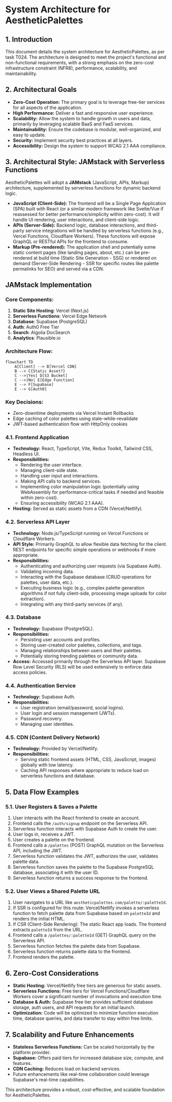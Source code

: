 # System Architecture for AestheticPalettes

## 1. Introduction

This document details the system architecture for AestheticPalettes, as per task T024. The architecture is designed to meet the project's functional and non-functional requirements, with a strong emphasis on the zero-cost infrastructure constraint (NFR8), performance, scalability, and maintainability.

## 2. Architectural Goals

- **Zero-Cost Operation:** The primary goal is to leverage free-tier services for all aspects of the application.
- **High Performance:** Deliver a fast and responsive user experience.
- **Scalability:** Allow the system to handle growth in users and data, primarily by leveraging scalable BaaS and FaaS services.
- **Maintainability:** Ensure the codebase is modular, well-organized, and easy to update.
- **Security:** Implement security best practices at all layers.
- **Accessibility:** Design the system to support WCAG 2.1 AAA compliance.

## 3. Architectural Style: JAMstack with Serverless Functions

AestheticPalettes will adopt a **JAMstack** (JavaScript, APIs, Markup) architecture, supplemented by serverless functions for dynamic backend logic.

- **JavaScript (Client-Side):** The frontend will be a Single Page Application (SPA) built with React (or a similar modern framework like Svelte/Vue if reassessed for better performance/simplicity within zero-cost). It will handle UI rendering, user interactions, and client-side logic.
- **APIs (Server-Side):** Backend logic, database interactions, and third-party service integrations will be handled by serverless functions (e.g., Vercel Functions, Cloudflare Workers). These functions will expose GraphQL or RESTful APIs for the frontend to consume.
- **Markup (Pre-rendered):** The application shell and potentially some static content pages (like landing pages, about, etc.) can be pre-rendered at build time (Static Site Generation - SSG) or rendered on demand (Server-Side Rendering - SSR for specific routes like palette permalinks for SEO) and served via a CDN.

## JAMstack Implementation

### Core Components:

1. **Static Site Hosting**: Vercel (Next.js)
2. **Serverless Functions**: Vercel Edge Network
3. **Database**: Supabase (PostgreSQL)
4. **Auth**: Auth0 Free Tier
5. **Search**: Algolia DocSearch
6. **Analytics**: Plausible.io

### Architecture Flow:

```mermaid
flowchart TD
    A[Client] --> B[Vercel CDN]
    B --> C{Static Asset?}
    C -->|Yes| D[S3 Bucket]
    C -->|No| E[Edge Function]
    E --> F[Supabase]
    E --> G[Auth0]
```

### Key Decisions:

- Zero-downtime deployments via Vercel Instant Rollbacks
- Edge caching of color palettes using stale-while-revalidate
- JWT-based authentication flow with HttpOnly cookies

### 4.1. Frontend Application

- **Technology:** React, TypeScript, Vite, Redux Toolkit, Tailwind CSS, Headless UI.
- **Responsibilities:**
  - Rendering the user interface.
  - Managing client-side state.
  - Handling user input and interactions.
  - Making API calls to backend services.
  - Implementing color manipulation logic (potentially using WebAssembly for performance-critical tasks if needed and feasible within zero-cost).
  - Ensuring accessibility (WCAG 2.1 AAA).
- **Hosting:** Served as static assets from a CDN (Vercel/Netlify).

### 4.2. Serverless API Layer

- **Technology:** Node.js/TypeScript running on Vercel Functions or Cloudflare Workers.
- **API Style:** Primarily GraphQL to allow flexible data fetching for the client. REST endpoints for specific simple operations or webhooks if more appropriate.
- **Responsibilities:**
  - Authenticating and authorizing user requests (via Supabase Auth).
  - Validating incoming data.
  - Interacting with the Supabase database (CRUD operations for palettes, user data, etc.).
  - Executing business logic (e.g., complex palette generation algorithms if not fully client-side, processing image uploads for color extraction).
  - Integrating with any third-party services (if any).

### 4.3. Database

- **Technology:** Supabase (PostgreSQL).
- **Responsibilities:**
  - Persisting user accounts and profiles.
  - Storing user-created color palettes, collections, and tags.
  - Managing relationships between users and their palettes.
  - Potentially storing trending palettes or community data.
- **Access:** Accessed primarily through the Serverless API layer. Supabase Row Level Security (RLS) will be used extensively to enforce data access policies.

### 4.4. Authentication Service

- **Technology:** Supabase Auth.
- **Responsibilities:**
  - User registration (email/password, social logins).
  - User login and session management (JWTs).
  - Password recovery.
  - Managing user identities.

### 4.5. CDN (Content Delivery Network)

- **Technology:** Provided by Vercel/Netlify.
- **Responsibilities:**
  - Serving static frontend assets (HTML, CSS, JavaScript, images) globally with low latency.
  - Caching API responses where appropriate to reduce load on serverless functions and database.

## 5. Data Flow Examples

### 5.1. User Registers & Saves a Palette

1.  User interacts with the React frontend to create an account.
2.  Frontend calls the `/auth/signup` endpoint on the Serverless API.
3.  Serverless function interacts with Supabase Auth to create the user.
4.  User logs in, receives a JWT.
5.  User creates a palette on the frontend.
6.  Frontend calls a `/palettes` (POST) GraphQL mutation on the Serverless API, including the JWT.
7.  Serverless function validates the JWT, authorizes the user, validates palette data.
8.  Serverless function saves the palette to the Supabase PostgreSQL database, associating it with the user ID.
9.  Serverless function returns a success response to the frontend.

### 5.2. User Views a Shared Palette URL

1.  User navigates to a URL like `aestheticpalettes.com/palette/:paletteId`.
2.  If SSR is configured for this route: Vercel/Netlify invokes a serverless function to fetch palette data from Supabase based on `paletteId` and renders the initial HTML.
3.  If CSR (Client-Side Rendering): The static React app loads. The frontend extracts `paletteId` from the URL.
4.  Frontend calls a `/palettes/:paletteId` (GET) GraphQL query on the Serverless API.
5.  Serverless function fetches the palette data from Supabase.
6.  Serverless function returns palette data to the frontend.
7.  Frontend renders the palette.

## 6. Zero-Cost Considerations

- **Static Hosting:** Vercel/Netlify free tiers are generous for static assets.
- **Serverless Functions:** Free tiers for Vercel Functions/Cloudflare Workers cover a significant number of invocations and execution time.
- **Database & Auth:** Supabase free tier provides sufficient database storage, auth users, and API requests for an initial launch.
- **Optimization:** Code will be optimized to minimize function execution time, database queries, and data transfer to stay within free limits.

## 7. Scalability and Future Enhancements

- **Stateless Serverless Functions:** Can be scaled horizontally by the platform provider.
- **Supabase:** Offers paid tiers for increased database size, compute, and features.
- **CDN Caching:** Reduces load on backend services.
- Future enhancements like real-time collaboration could leverage Supabase's real-time capabilities.

This architecture provides a robust, cost-effective, and scalable foundation for AestheticPalettes.
